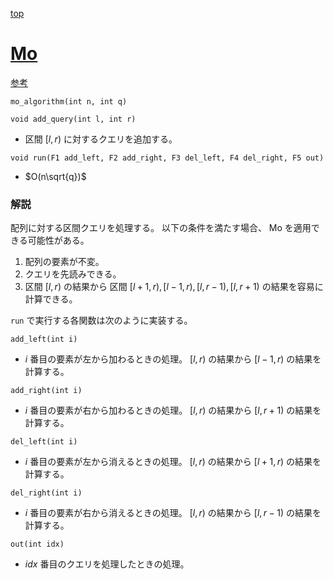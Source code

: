 [top](../README.md)

# [Mo](./mo.hpp)

[参考](https://ei1333.hateblo.jp/entry/2017/09/11/211011)

`mo_algorithm(int n, int q)`

`void add_query(int l, int r)`
- 区間 $[l, r)$ に対するクエリを追加する。

`void run(F1 add_left, F2 add_right, F3 del_left, F4 del_right, F5 out)`
- $O(n\sqrt{q})$

### 解説
配列に対する区間クエリを処理する。
以下の条件を満たす場合、 Mo を適用できる可能性がある。

1. 配列の要素が不変。
2. クエリを先読みできる。
3. 区間 $[l, r)$ の結果から 区間 $[l+1, r), [l-1, r), [l, r-1), [l,r+1)$ の結果を容易に計算できる。

`run` で実行する各関数は次のように実装する。

`add_left(int i)`
- $i$ 番目の要素が左から加わるときの処理。 $[l, r)$ の結果から $[l-1, r)$ の結果を計算する。

`add_right(int i)`
- $i$ 番目の要素が右から加わるときの処理。 $[l, r)$ の結果から $[l, r+1)$ の結果を計算する。

`del_left(int i)`
- $i$ 番目の要素が左から消えるときの処理。 $[l, r)$ の結果から $[l+1, r)$ の結果を計算する。

`del_right(int i)`
- $i$ 番目の要素が右から消えるときの処理。 $[l, r)$ の結果から $[l, r-1)$ の結果を計算する。

`out(int idx)`
- $idx$ 番目のクエリを処理したときの処理。